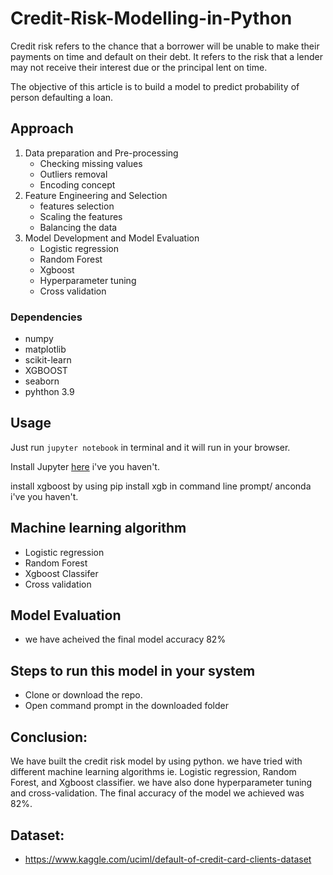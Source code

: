# Credit-Risk-Modelling-in-Python
Credit risk refers to the chance that a borrower will be unable to make their payments on time and default on their debt. It refers to the risk that a lender may not receive their interest due or the principal lent on time.

The objective of this article is to build a model to predict probability of person defaulting a loan.

## Approach
 1. Data preparation and Pre-processing
     - Checking missing values
     - Outliers removal
     - Encoding concept
 2. Feature Engineering and Selection
     - features selection
     - Scaling the features
     - Balancing the data
 3. Model Development and Model Evaluation
     - Logistic regression
     - Random Forest
     - Xgboost
     - Hyperparameter tuning
     - Cross validation

### Dependencies
 
* numpy
* matplotlib
* scikit-learn
* XGBOOST
* seaborn
* pyhthon 3.9

## Usage

Just run `jupyter notebook` in terminal and it will run in your browser.

Install Jupyter [here](http://jupyter.readthedocs.io/en/latest/install.html) i've you haven't.

install xgboost by using pip install xgb in command line prompt/ anconda i've you haven't.

## Machine learning algorithm
- Logistic regression
- Random Forest
- Xgboost Classifer
- Cross validation

## Model Evaluation
- we have acheived the final model accuracy 82%

## Steps to run this model in your system 
- Clone or download the repo.
- Open command prompt in the downloaded folder

## Conclusion:
We have built the credit risk model by using python. we have tried with different machine learning algorithms ie. Logistic regression, Random Forest, and Xgboost classifier. we have also done hyperparameter tuning and cross-validation. The final accuracy of the model we achieved was 82%.

## Dataset:
- https://www.kaggle.com/uciml/default-of-credit-card-clients-dataset

